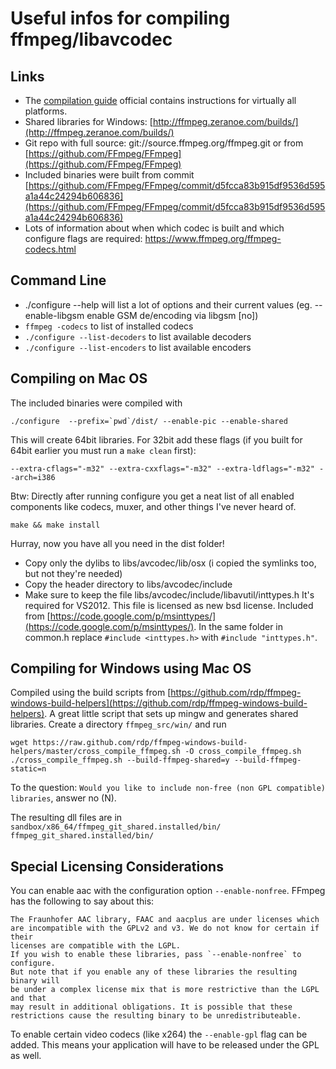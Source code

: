 Useful infos for compiling ffmpeg/libavcodec
===


Links
---

* The [compilation guide](https://trac.ffmpeg.org/wiki/CompilationGuide) official contains instructions for virtually all platforms. 
* Shared libraries for Windows: [http://ffmpeg.zeranoe.com/builds/](http://ffmpeg.zeranoe.com/builds/)
* Git repo with full source: git://source.ffmpeg.org/ffmpeg.git or from [https://github.com/FFmpeg/FFmpeg](https://github.com/FFmpeg/FFmpeg)
* Included binaries were built from commit [https://github.com/FFmpeg/FFmpeg/commit/d5fcca83b915df9536d595a1a44c24294b606836](https://github.com/FFmpeg/FFmpeg/commit/d5fcca83b915df9536d595a1a44c24294b606836)
* Lots of information about when which codec is built and which configure flags are required: https://www.ffmpeg.org/ffmpeg-codecs.html

Command Line
---

* ./configure --help will list a lot of options and their current values (eg. --enable-libgsm          enable GSM de/encoding via libgsm [no])
* `ffmpeg -codecs` to list of installed codecs
* `./configure --list-decoders` to list available decoders
* `./configure --list-encoders` to list available encoders


Compiling on Mac OS
---
The included binaries were compiled with 

	./configure  --prefix=`pwd`/dist/ --enable-pic --enable-shared
	
This will create 64bit libraries. 
For 32bit add these flags (if you built for 64bit earlier you must run a `make clean` first): 

	--extra-cflags="-m32" --extra-cxxflags="-m32" --extra-ldflags="-m32" --arch=i386
	
	
Btw: Directly after running configure you get a neat list of all enabled components like codecs, muxer, and other things I've never heard of. 


	make && make install
	
Hurray, now you have all you need in the dist folder! 

* Copy only the dylibs to libs/avcodec/lib/osx (i copied the symlinks too, but not they're needed)
* Copy the header directory to libs/avcodec/include
* Make sure to keep the file libs/avcodec/include/libavutil/inttypes.h
  It's required for VS2012. This file is licensed as new bsd license. Included from [https://code.google.com/p/msinttypes/](https://code.google.com/p/msinttypes/). In the same folder in common.h replace `#include <inttypes.h>` with `#include "inttypes.h"`. 




Compiling for Windows using Mac OS
---
Compiled using the build scripts from [https://github.com/rdp/ffmpeg-windows-build-helpers](https://github.com/rdp/ffmpeg-windows-build-helpers). A great little script that sets up mingw and generates shared libraries. Create a directory `ffmpeg_src/win/` and run 
	
	wget https://raw.github.com/rdp/ffmpeg-windows-build-helpers/master/cross_compile_ffmpeg.sh -O cross_compile_ffmpeg.sh
	./cross_compile_ffmpeg.sh --build-ffmpeg-shared=y --build-ffmpeg-static=n
	
To the question: 
`Would you like to include non-free (non GPL compatible) libraries`, answer no (N). 

The resulting dll files are in <br>
`sandbox/x86_64/ffmpeg_git_shared.installed/bin/` <br>
`ffmpeg_git_shared.installed/bin/`



Special Licensing Considerations
---
You can enable aac with the configuration option `--enable-nonfree`. FFmpeg has the following to say about this: 

	The Fraunhofer AAC library, FAAC and aacplus are under licenses which
	are incompatible with the GPLv2 and v3. We do not know for certain if their
	licenses are compatible with the LGPL.
	If you wish to enable these libraries, pass `--enable-nonfree` to configure.
	But note that if you enable any of these libraries the resulting binary will
	be under a complex license mix that is more restrictive than the LGPL and that
	may result in additional obligations. It is possible that these
	restrictions cause the resulting binary to be unredistributeable.

To enable certain video codecs (like x264) the `--enable-gpl` flag can be added. This means your application will have to be released under the GPL as well. 